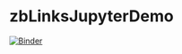 # zbLinksJupyterDemo
[![Binder](https://mybinder.org/badge_logo.svg)](https://mybinder.org/v2/gh/zbMATHOpen/zbLinksJupyterDemo/HEAD)
